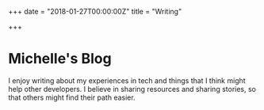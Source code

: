 +++
date = "2018-01-27T00:00:00Z"
title = "Writing"

+++
# Michelle's Blog

I enjoy writing about my experiences in tech and things that I think might help other developers. I believe in sharing resources and sharing stories, so that others might find their path easier. 

<br />
<br />